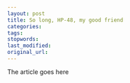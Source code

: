 ```yaml
---
layout: post
title: So long, HP-48, my good friend
categories:
tags:
stopwords:
last_modified:
original_url: 
---
```


The article goes here

